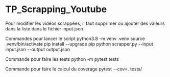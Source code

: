 # TP_Scrapping_Youtube

Pour modifier les vidéos scrappées, il faut supprimer ou ajouter des valeurs dans la liste dans le fichier input.json.

Commandes pour lancer le script
  python3.8 -m venv .venv
  source .venv/bin/activate
  pip install --upgrade pip
  python scrapper.py --input input.json --output output.json
  
Commande pour faire les tests
  python -m pytest tests
  
Commande pour faire le calcul du coverage
  pytest --cov=. tests/
